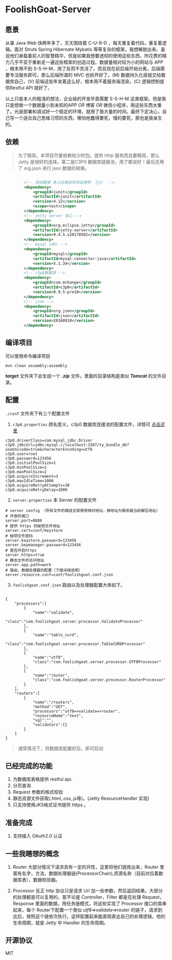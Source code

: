 # FoolishGoat-Server

## 愿景
从事 Java Web 快两年多了，天天围绕着 C-U-R-D ，每天重复着代码，重复着逻辑。面对 Struts Spring Hibernate Mybatis 等等复杂的框架，我想解脱出来。虽说他们承载着前人的智慧精华，但是如果我想要透彻的使用这些东西，所花费的精力几乎不亚于重新走一遍这些框架的创造过程。数据量相对较为小的网站与 APP ，根本用不到 S-S-H-M，用了反而不灵活了。而且现在前后端开始分离，后端需要专注服务即可，那么后端所谓的 MVC 也拆开好了。(M) 数据持久化层就交给数据库自己，(V) 前端这些年发着这么好，根本用不着服务端渲染，(C) 逻辑控制提供Restful API 就好了。

以上只是本人的粗浅的想法，企业级的开发毕竟需要 S-S-H-M 这类框架。但是我只是想做一个数据量小到未知的APP *OR* 博客 *OR* 微信小程序，用这些东西太重了。光是部署和调试好一个稳定的环境，就用了我大量的时间。最终下定决心，自己写一个适合自己思维习惯的东西，哪怕他蠢得要死，慢的要死，那也是我亲生的。

## 依赖

> 为了精简，本项目尽量依赖较少的包。提供 Http 服务而且要精简，那么 Jetty 是很好的选择。第二是C3P0 数据库链接池，用了都说好！最后还用了 org.json 进行 json 数据的转换。

```xml

		<!-- 测试框架 本人压根没写测试用例 （🤦‍♀️） -->
		<dependency>
			<groupId>junit</groupId>
			<artifactId>junit</artifactId>
			<version>4.12</version>
			<scope>test</scope>
		</dependency>
		<!-- jetty server 核心 -->
		<dependency>
			<groupId>org.eclipse.jetty</groupId>
			<artifactId>jetty-server</artifactId>
			<version>9.4.5.v20170502</version>
		</dependency>
		<!-- mysql jdbc -->
		<dependency>
			<groupId>mysql</groupId>
			<artifactId>mysql-connector-java</artifactId>
			<version>5.1.34</version>
		</dependency>
		<!-- c3p0数据源 -->
		<dependency>
			<groupId>com.mchange</groupId>
			<artifactId>c3p0</artifactId>
			<version>0.9.5-pre10</version>
		</dependency>
		<!-- json -->
		<dependency>
			<groupId>org.json</groupId>
			<artifactId>json</artifactId>
			<version>20160810</version>
		</dependency>

```
## 编译项目

可以使用命令编译项目

`mvn clean assembly:assembly `

***target*** 文件夹下会生成一个 ***.zip*** 文件。里面的目录结构是类似 ***Tomcat*** 的文件目录。

## 配置

`./conf` 文件夹下有三个配置文件

1. 	`c3p0.properties` 顾名思义，c3p0 数据库连接池的配置文件，详情可 [点击这里](https://github.com/swaldman/c3p0)
```
c3p0.driverClass=com.mysql.jdbc.Driver
c3p0.jdbcUrl=jdbc:mysql://localhost:3307/ty_bundle_db?useUnicode=true&characterEncoding=utf8
c3p0.user=root
c3p0.password=123456
c3p0.initialPoolSize=1
c3p0.minPoolSize=1
c3p0.maxPoolSize=2
c3p0.acquireIncrement=3
c3p0.maxIdleTime=1000
c3p0.acquireRetryAttempts=30
c3p0.acquireRetryDelay=1000

```
2. `server.properties` 本 Server 的配置文件
```
# server config （所有文件的路径全部使用相对地址，根地址为服务器当前解压地址）
# 开放的端口
server.port=8888
# 提供 https 的秘钥文件地址
server.cert=conf/keystore
# 秘钥文件密码
server.keystore.password=123456
server.keymanager.password=123456
# 是否开启https
server.https=true
# 静态文件的访问地址
server.app.path=work
# 路由，数据处理器的配置（下面详细说明）
server.resource.conf=conf/foolishgoat.conf.json
```
3. 	`foolishgoat.conf.json` 路由以及处理器配置大体如下。
```

{
	"processors":[
		{
			"name":"validate",
			"class":"com.foolishgoat.server.processor.ValidateProcessor"
		},
		{
			"name":"table_curd",
			"class":"com.foolishgoat.server.processor.TableCURDProcessor"
		},
		{
			"name":"utf8",
			"class":"com.foolishgoat.server.processor.UTF8Processor"
		},
		{
			"name":"router",
			"class":"com.foolishgoat.server.processor.RouterProcessor"
		}
	],
	"routers":[
		{
			"name":"/routers",
			"method":"GET",
			"processors":"utf8=>validate=>router",
			"resourceName":"test",
			"sql":"",
			"validators":{}
		}
	]
}

```
> 通常情况下，将数据库配置好后，即可启动

## 已经完成的功能

1. 为数据库表格提供 restful api.
2. 分页查询
2. Request 参数的格式校验
3. 静态资源文件获取(.html,.css,.js等)。(Jetty ResourceHandler 实现)
4. 只支持使用JKS格式证书提供 https 。

## 准备完成

1. 支持接入 OAuth2.0 认证

## 一些我瞎想的概念

1. Router 大部分情况下请求具有一定的共性，这里将他们提炼出来，Router 里面有名字，方法，数据处理器链(ProcessorChain),资源名称（目前对应着数据库表），数据校验器。

2. Processor  反正 http 协议只是请求 Url 加一些参数，然后返回结果。大部分的处理都是可以复用的，那不论是 Controller，Filter 都是在处理 Request，Response 里面的数据。用任务链模式，将这些实现了 Processor 接口的类串起来，每个 Router下配置一个类似 *utf8=>validate=>router*  的链子，请求到达后，按照这个链依次执行，这样配置起来能直观表达自己的处理逻辑。他的生命周期，就是 Jetty 中 Handler 的生命周期。

## 开源协议

MIT


